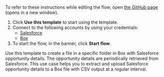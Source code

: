 To refer to these instructions while editing the flow, open [the GitHub page](https://github.com/ot4i/app-connect-templates/tree/main/resources/markdown/Create%20a%20file%20in%20a%20specific%20folder%20in%20Box%20with%20Salesforce%20opportunity%20details_instructions.md) (opens in a new window).

1. Click **Use this template** to start using the template.
2. Connect to the following accounts by using your credentials:
   - [Salesforce](https://ibm.biz/ach2salesforce) 
   - [Box](https://ibm.biz/ach2box)
3. To start the flow, in the banner, click **Start flow**.

Use this template to create a file in a specific folder in Box with Salesforce opportunity details. The opportunity details are periodically retrieved from Salesforce. This use case helps you to extract and upload Salesforce opportunity details to a Box file with CSV output at a regular interval.





